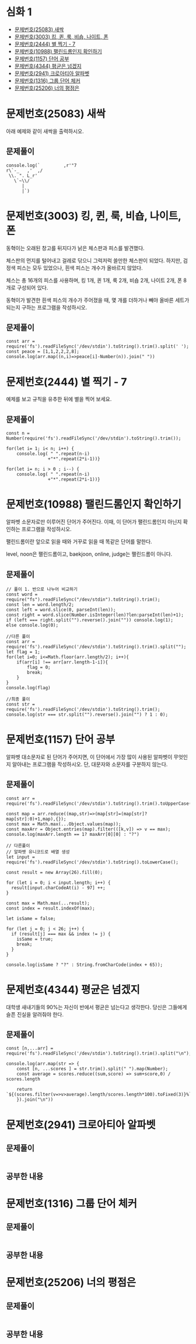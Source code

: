 # 심화 1

- [문제번호(25083) 새싹](#문제번호25083-새싹)
- [문제번호(3003) 킹, 퀸, 룩, 비숍, 나이트, 폰](#문제번호3003-킹-퀸-룩-비숍-나이트-폰)
- [문제번호(2444) 별 찍기 - 7](#문제번호2444-별-찍기---7)
- [문제번호(10988) 팰린드롬인지 확인하기](#문제번호10988-팰린드롬인지-확인하기)
- [문제번호(1157) 단어 공부](#문제번호1157-단어-공부)
- [문제번호(4344) 평균은 넘겠지](#문제번호4344-평균은-넘겠지)
- [문제번호(2941) 크로아티아 알파벳](#문제번호2941-크로아티아-알파벳)
- [문제번호(1316) 그룹 단어 체커](#문제번호1316-그룹-단어-체커)
- [문제번호(25206) 너의 평점은](#문제번호25206-너의-평점은)

# 문제번호(25083) 새싹
아래 예제와 같이 새싹을 출력하시오.
## 문제풀이
```
console.log(`         ,r'"7
r\`-_   ,'  ,/
 \\. ". L_r'
   \`~\\/
      |
      |`)
```

# 문제번호(3003) 킹, 퀸, 룩, 비숍, 나이트, 폰
동혁이는 오래된 창고를 뒤지다가 낡은 체스판과 피스를 발견했다.

체스판의 먼지를 털어내고 걸레로 닦으니 그럭저럭 쓸만한 체스판이 되었다. 하지만, 검정색 피스는 모두 있었으나, 흰색 피스는 개수가 올바르지 않았다.

체스는 총 16개의 피스를 사용하며, 킹 1개, 퀸 1개, 룩 2개, 비숍 2개, 나이트 2개, 폰 8개로 구성되어 있다.

동혁이가 발견한 흰색 피스의 개수가 주어졌을 때, 몇 개를 더하거나 빼야 올바른 세트가 되는지 구하는 프로그램을 작성하시오.
## 문제풀이
```
const arr = require('fs').readFileSync('/dev/stdin').toString().trim().split(' ');
const peace = [1,1,2,2,2,8];
console.log(arr.map((n,i)=>peace[i]-Number(n)).join(" "))
```

# 문제번호(2444) 별 찍기 - 7
예제를 보고 규칙을 유추한 뒤에 별을 찍어 보세요.

## 문제풀이
```
const n = Number(require('fs').readFileSync('/dev/stdin').toString().trim());

for(let i= 1; i< n; i++) { 
    console.log( " ".repeat(n-i)
                +"*".repeat(2*i-1))}

for(let i= n; i > 0 ; i--) { 
    console.log( " ".repeat(n-i)
                +"*".repeat(2*i-1))}
```

# 문제번호(10988) 팰린드롬인지 확인하기
알파벳 소문자로만 이루어진 단어가 주어진다. 이때, 이 단어가 팰린드롬인지 아닌지 확인하는 프로그램을 작성하시오.

팰린드롬이란 앞으로 읽을 때와 거꾸로 읽을 때 똑같은 단어를 말한다. 

level, noon은 팰린드롬이고, baekjoon, online, judge는 팰린드롬이 아니다.

## 문제풀이
```
// 풀이 1. 반으로 나누어 비교하기
const word = require("fs").readFileSync("/dev/stdin").toString().trim();
const len = word.length/2;
const left = word.slice(0, parseInt(len));
const right = word.slice(Number.isInteger(len)?len:parseInt(len)+1);
if (left === right.split("").reverse().join("")) console.log(1);
else console.log(0);

//다른 풀이
const arr = require('fs').readFileSync('/dev/stdin').toString().trim().split("");
let flag = 1;
for(let i=0; i<=Math.floor(arr.length/2); i++){
    if(arr[i] !== arr[arr.length-1-i]){
        flag = 0;
        break;
    }
}
console.log(flag)

//최종 풀이
const str = require('fs').readFileSync('/dev/stdin').toString().trim();
console.log(str === str.split("").reverse().join("") ? 1 : 0);
```

# 문제번호(1157) 단어 공부
알파벳 대소문자로 된 단어가 주어지면, 이 단어에서 가장 많이 사용된 알파벳이 무엇인지 알아내는 프로그램을 작성하시오. 단, 대문자와 소문자를 구분하지 않는다.

## 문제풀이
```
const arr = require('fs').readFileSync('/dev/stdin').toString().trim().toUpperCase().split("");

const map = arr.reduce((map,str)=>(map[str]=(map[str]?map[str]:0)+1,map),{});
const max = Math.max(...Object.values(map));
const maxArr = Object.entries(map).filter(([k,v]) => v == max);
console.log(maxArr.length == 1? maxArr[0][0] : "?")

// 다른풀이
// 알파벳 유니코드로 배열 생성
let input = require('fs').readFileSync('/dev/stdin').toString().toLowerCase();

const result = new Array(26).fill(0);

for (let i = 0; i < input.length; i++) {
  result[input.charCodeAt(i) - 97] ++;
}

const max = Math.max(...result);
const index = result.indexOf(max);

let isSame = false;

for (let j = 0; j < 26; j++) {
  if (result[j] === max && index != j) {
    isSame = true;
    break;
  }
}

console.log(isSame ? "?" : String.fromCharCode(index + 65));

```

# 문제번호(4344) 평균은 넘겠지
대학생 새내기들의 90%는 자신이 반에서 평균은 넘는다고 생각한다. 당신은 그들에게 슬픈 진실을 알려줘야 한다.
## 문제풀이
```
const [n,...arr] = require('fs').readFileSync('/dev/stdin').toString().trim().split("\n");

console.log(arr.map(str => {
    const [n, ...scores ] = str.trim().split(" ").map(Number);
    const average = scores.reduce((sum,score) => sum+score,0) / scores.length
    
    return `${(scores.filter(v=>v>average).length/scores.length*100).toFixed(3)}%`
    }).join("\n"))

```

# 문제번호(2941) 크로아티아 알파벳

## 문제풀이
```
```
## 공부한 내용

# 문제번호(1316) 그룹 단어 체커

## 문제풀이
```
```
## 공부한 내용

# 문제번호(25206) 너의 평점은

## 문제풀이
```
```
## 공부한 내용